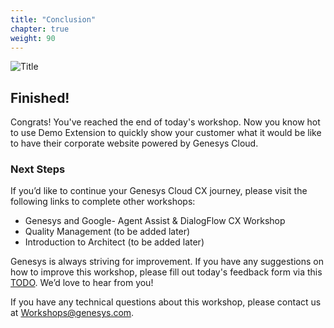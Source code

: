 ```yaml
---
title: "Conclusion"
chapter: true
weight: 90
---
```


![Title](/images/Conclusion.jpg)

## Finished!

Congrats! You've reached the end of today's workshop. Now you know hot to use Demo Extension to quickly show your customer what it would be like to have their corporate website powered by Genesys Cloud.

### Next Steps

If you’d like to continue your Genesys Cloud CX journey, please visit the following links to complete other workshops:

- Genesys and Google- Agent Assist & DialogFlow CX Workshop
- Quality Management (to be added later)
- Introduction to Architect (to be added later)

Genesys is always striving for improvement. If you have any suggestions on how to improve this workshop, please fill out today's feedback form via this [TODO](TODO). We’d love to hear from you!

If you have any technical questions about this workshop, please contact us at Workshops@genesys.com.
